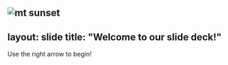 ![mt sunset](https://user-images.githubusercontent.com/14956029/115560886-a43b6d80-a27a-11eb-82d2-17e74fbdae78.jpg)
---
layout: slide
title: "Welcome to our slide deck!"
---

Use the right arrow to begin!
